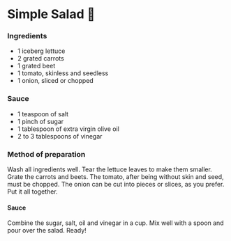 # Simple Salad :green_salad:

### Ingredients

- 1 iceberg lettuce
- 2 grated carrots
- 1 grated beet
- 1 tomato, skinless and seedless
- 1 onion, sliced or chopped

### Sauce

- 1 teaspoon of salt
- 1 pinch of sugar
- 1 tablespoon of extra virgin olive oil
- 2 to 3 tablespoons of vinegar

### Method of preparation

Wash all ingredients well.
Tear the lettuce leaves to make them smaller. Grate the carrots and beets. The tomato, after being without skin and seed, must be chopped. The onion can be cut into pieces or slices, as you prefer. Put it all together.

#### Sauce

Combine the sugar, salt, oil and vinegar in a cup.
Mix well with a spoon and pour over the salad.
Ready!
